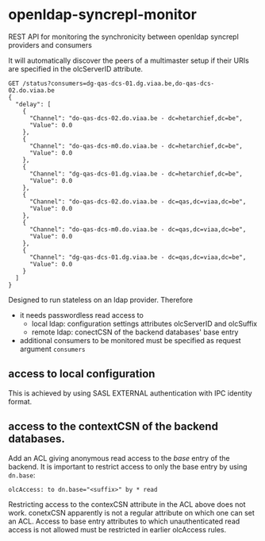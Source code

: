 # openldap-syncrepl-monitor
REST API for monitoring the synchronicity between openldap syncrepl providers and consumers

It will automatically discover the peers of a multimaster setup if their URIs are specified in the olcServerID attribute.

```
GET /status?consumers=dg-qas-dcs-01.dg.viaa.be,do-qas-dcs-02.do.viaa.be
{
  "delay": [
    {
      "Channel": "do-qas-dcs-02.do.viaa.be - dc=hetarchief,dc=be",
      "Value": 0.0
    },
    {
      "Channel": "do-qas-dcs-m0.do.viaa.be - dc=hetarchief,dc=be",
      "Value": 0.0
    },
    {
      "Channel": "dg-qas-dcs-01.dg.viaa.be - dc=hetarchief,dc=be",
      "Value": 0.0
    },
    {
      "Channel": "do-qas-dcs-02.do.viaa.be - dc=qas,dc=viaa,dc=be",
      "Value": 0.0
    },
    {
      "Channel": "do-qas-dcs-m0.do.viaa.be - dc=qas,dc=viaa,dc=be",
      "Value": 0.0
    },
    {
      "Channel": "dg-qas-dcs-01.dg.viaa.be - dc=qas,dc=viaa,dc=be",
      "Value": 0.0
    }
  ]
}
```

Designed to run stateless on an ldap provider. Therefore
- it needs passwordless read access to
  - local ldap: configuration settings attributes olcServerID and olcSuffix
  - remote ldap: conectCSN of the backend databases' base entry
- additional consumers to be monitored must be specified as request argument `consumers`

## access to local configuration
This is achieved by using SASL EXTERNAL authentication with IPC identity format.

## access to the contextCSN of the backend databases.
Add an ACL giving anonymous read access to the *base* entry of the backend. It is important to restrict access to only the base entry by using `dn.base`:
```
olcAccess: to dn.base="<suffix>" by * read 
```
Restricting access to the contexCSN attribute in the ACL above does not work. conetxCSN apparently is not a regular attribute on which one can set an ACL. Access to base entry attributes to which unauthenticated read access is not allowed must be restricted in earlier olcAccess rules. 

